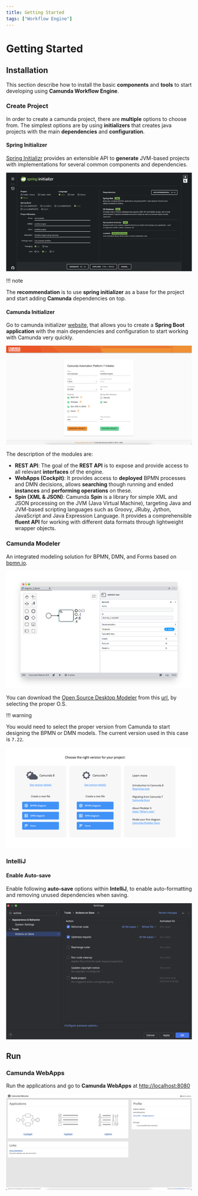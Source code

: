```yaml
---
title: Getting Started
tags: ["Workflow Engine"]
---
```

# Getting Started

## Installation

This section describe how to install the basic **components** and **tools** to start developing using **Camunda Workflow Engine**.

### Create Project

In order to create a camunda project, there are **multiple** options to choose from. The simplest options are by using **initializers** that creates java projects with the main **dependencies** and **configuration**.

#### Spring Initializer

[Spring Initializr](https://start.spring.io/) provides an extensible API to **generate** JVM-based projects with implementations for several common components and dependencies.

![workflow-engine](../assets/getting-started-spring-initializer.png)

!!! note

  The **recommendation** is to use **spring initializer** as a base for the project and start adding **Camunda** dependencies on top.

#### Camunda Initializer

Go to camunda initializer [website](https://start.camunda.com/), that allows you to create a **Spring Boot application** with the main dependencies and configuration to start working with Camunda very quickly.

![workflow-engine](../assets/getting-started-camunda-initializer.png)

The description of the modules are:

* **REST API**: The goal of the **REST API** is to expose and provide access to all relevant **interfaces** of the engine.
* **WebApps (Cockpit)**: It provides access to **deployed** BPMN processes and DMN decisions, allows **searching** though running and ended **instances** and **performing operations** on these.
* **Spin (XML & JSON)**: Camunda **Spin** is a library for simple XML and JSON processing on the JVM (Java Virtual Machine), targeting Java and JVM-based scripting languages such as Groovy, JRuby, Jython, JavaScript and Java Expression Language. It provides a comprehensible **fluent API** for working with different data formats through lightweight wrapper objects.

### Camunda Modeler

An integrated modeling solution for BPMN, DMN, and Forms based on [bpmn.io](https://bpmn.io/).

![workflow-engine](../assets/getting-started-camunda-modeler.png)

You can download the [Open Source Desktop Modeler](https://github.com/camunda/camunda-modeler) from this [url](https://camunda.com/download/modeler/), by selecting the proper O.S.

!!! warning

  You would need to select the proper version from Camunda to start designing the BPMN or DMN models. The current version used in this case is `7.22`.

![workflow-engine](../assets/getting-started-camunda-modeler-version.png)

### IntelliJ

#### Enable Auto-save

Enable following **auto-save** options within **IntelliJ**, to enable auto-formatting and removing unused dependencies when saving.

![workflow-engine](../assets/getting-started-intellij-autosave.png)

## Run

### Camunda WebApps

Run the applications and go to **Camunda WebApps** at [http://localhost:8080](http://localhost:8080)

![workflow-engine](../assets/getting-started-camunda-webapps.png)

